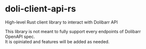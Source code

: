 # doli-client-api-rs
High-level Rust client library to interact with Dolibarr API

This library is not meant to fully support every endpoints of Dolibarr OpenAPI spec.  
It is opiniated and features will be added as needed.
